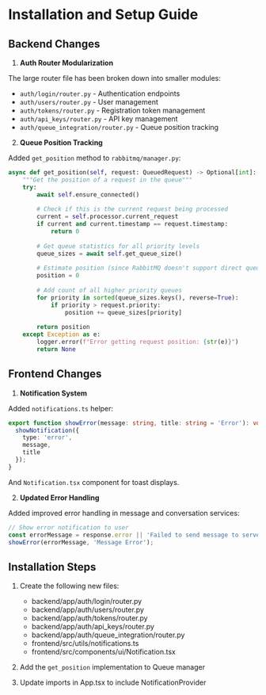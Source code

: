 # Installation and Setup Guide

## Backend Changes

1. **Auth Router Modularization**

The large router file has been broken down into smaller modules:

- `auth/login/router.py` - Authentication endpoints
- `auth/users/router.py` - User management
- `auth/tokens/router.py` - Registration token management
- `auth/api_keys/router.py` - API key management
- `auth/queue_integration/router.py` - Queue position tracking

2. **Queue Position Tracking**

Added `get_position` method to `rabbitmq/manager.py`:

```python
async def get_position(self, request: QueuedRequest) -> Optional[int]:
    """Get the position of a request in the queue"""
    try:
        await self.ensure_connected()
        
        # Check if this is the current request being processed
        current = self.processor.current_request
        if current and current.timestamp == request.timestamp:
            return 0
            
        # Get queue statistics for all priority levels
        queue_sizes = await self.get_queue_size()
        
        # Estimate position (since RabbitMQ doesn't support direct queue searching)
        position = 0
        
        # Add count of all higher priority queues
        for priority in sorted(queue_sizes.keys(), reverse=True):
            if priority > request.priority:
                position += queue_sizes[priority]
        
        return position
    except Exception as e:
        logger.error(f"Error getting request position: {str(e)}")
        return None
```

## Frontend Changes

1. **Notification System**

Added `notifications.ts` helper:

```typescript
export function showError(message: string, title: string = 'Error'): void {
  showNotification({
    type: 'error',
    message,
    title
  });
}
```

And `Notification.tsx` component for toast displays.

2. **Updated Error Handling**

Added improved error handling in message and conversation services:

```typescript
// Show error notification to user
const errorMessage = response.error || 'Failed to send message to server';
showError(errorMessage, 'Message Error');
```

## Installation Steps

1. Create the following new files:
   - backend/app/auth/login/router.py
   - backend/app/auth/users/router.py
   - backend/app/auth/tokens/router.py
   - backend/app/auth/api_keys/router.py
   - backend/app/auth/queue_integration/router.py
   - frontend/src/utils/notifications.ts
   - frontend/src/components/ui/Notification.tsx

2. Add the `get_position` implementation to Queue manager

3. Update imports in App.tsx to include NotificationProvider